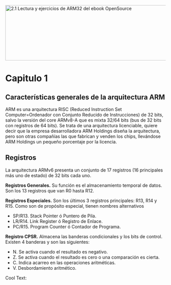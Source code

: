 <a href="https://cooltext.com"><img src="https://images.cooltext.com/5474786.png" width="1207" height="174" alt="2.1 Lectura y ejercicios de ARM32 
del ebook OpenSource" /></a>
# Capitulo 1
## Características generales de la arquitectura ARM
ARM es una arquitectura RISC (Reduced Instruction Set Computer=Ordenador con Conjunto Reducido de Instrucciones) de 32 bits, salvo la versión del core ARMv8-A que es mixta 32/64 bits (bus de 32 bits con registros de 64 bits). Se trata de una arquitectura licenciable, quiere decir que la empresa desarrolladora ARM Holdings diseña la arquitectura, pero son otras compañías las que fabrican y venden los chips, llevándose ARM Holdings un pequeño porcentaje por la licencia.

## Registros
La arquitectura ARMv6 presenta un conjunto de 17 registros (16 principales más uno de estado) de 32 bits cada uno.

**Registros Generales.** Su función es el almacenamiento temporal de datos. Son los
13 registros que van R0 hasta R12.

**Registros Especiales.** Son los últimos 3 registros principales: R13, R14 y R15.
Como son de propósito especial, tienen nombres alternativos

- SP/R13. Stack Pointer ó Puntero de Pila.
- LR/R14. Link Register ó Registro de Enlace.
- PC/R15. Program Counter ó Contador de Programa.

**Registro CPSR.** Almacena las banderas condicionales y los bits de control. Existen 4 banderas y son las siguientes:
- N. Se activa cuando el resultado es negativo.
- Z. Se activa cuando el resultado es cero o una comparación es cierta.
- C. Indica acarreo en las operaciones aritméticas.
- V. Desbordamiento aritmético.


<a href="http://cooltext.com" target="_top"><img src="https://cooltext.com/images/ct_pixel.gif" width="80" height="15" alt="Cool Text: Logo and Graphics Generator" border="0" /></a>
